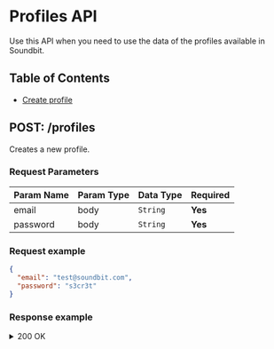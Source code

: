 # Profiles API

Use this API when you need to use the data of the profiles available in Soundbit.

## Table of Contents

- [Create profile](#post-profiles)

## POST: /profiles

Creates a new profile.

### Request Parameters

| Param Name | Param Type | Data Type | Required |
| ---------- | ---------- | --------- | -------- |
| email      | body       | `String`  | **Yes**  |
| password   | body       | `String`  | **Yes**  |

### Request example

```json
{
  "email": "test@soundbit.com",
  "password": "s3cr3t"
}
```

### Response example

<details>
<summary>200 OK</summary>

```json
{
  "message": "New profile created successfully",
  "profile": {
    "id": "string",
    "name": null,
    "username": "string",
    "email": "string"
  }
}
```

</details>
